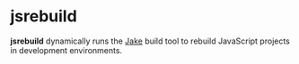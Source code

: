 jsrebuild
=========

**jsrebuild** dynamically runs the [Jake] build tool to rebuild JavaScript
projects in development environments.

[Jake]: https://github.com/jcoglan/jake
